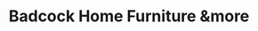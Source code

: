 ---
title: "Badcock Home Furniture &more"
url: /boiling-springs/badcock-home-furniture-undmore/
shop: Möbel
---